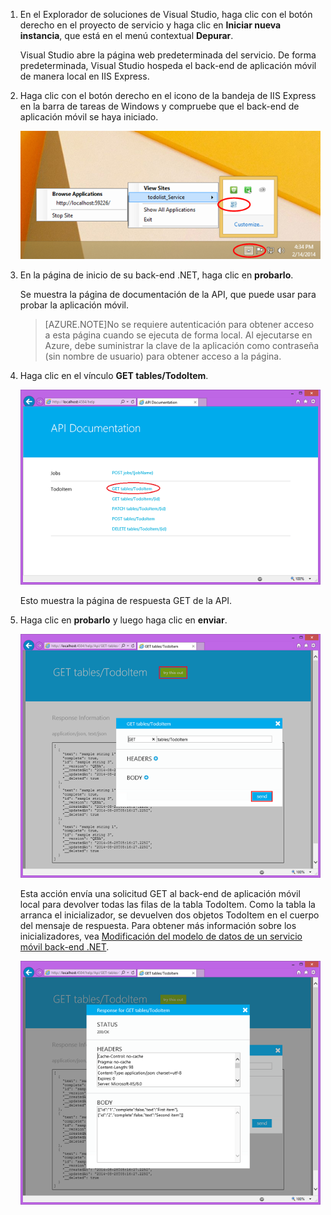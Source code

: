 
1. En el Explorador de soluciones de Visual Studio, haga clic con el botón derecho en el proyecto de servicio y haga clic en **Iniciar nueva instancia**, que está en el menú contextual **Depurar**.

    Visual Studio abre la página web predeterminada del servicio. De forma predeterminada, Visual Studio hospeda el back-end de aplicación móvil de manera local en IIS Express.

2. Haga clic con el botón derecho en el icono de la bandeja de IIS Express en la barra de tareas de Windows y compruebe que el back-end de aplicación móvil se haya iniciado.

	 ![comprobar el servicio móvil en la barra de tareas](./media/mobile-services-dotnet-backend-test-local-service-api-documentation/iis-express-tray.png)

3. En la página de inicio de su back-end .NET, haga clic en **probarlo**.

    Se muestra la página de documentación de la API, que puede usar para probar la aplicación móvil.

	>[AZURE.NOTE]No se requiere autenticación para obtener acceso a esta página cuando se ejecuta de forma local. Al ejecutarse en Azure, debe suministrar la clave de la aplicación como contraseña (sin nombre de usuario) para obtener acceso a la página.

4. Haga clic en el vínculo **GET tables/TodoItem**.

	![](./media/mobile-services-dotnet-backend-test-local-service-api-documentation/service-api-documentation-page.png)
   	
	Esto muestra la página de respuesta GET de la API.

5. Haga clic en **probarlo** y luego haga clic en **enviar**.
 
	![](./media/mobile-services-dotnet-backend-test-local-service-api-documentation/service-try-this-out-get-todoitems.png)

	Esta acción envía una solicitud GET al back-end de aplicación móvil local para devolver todas las filas de la tabla TodoItem. Como la tabla la arranca el inicializador, se devuelven dos objetos TodoItem en el cuerpo del mensaje de respuesta. Para obtener más información sobre los inicializadores, vea [Modificación del modelo de datos de un servicio móvil back-end .NET](../articles/mobile-services-dotnet-backend-how-to-use-code-first-migrations.md).

	![](./media/mobile-services-dotnet-backend-test-local-service-api-documentation/service-try-this-out-get-response.png)

<!---HONumber=July15_HO3-->